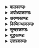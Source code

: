 <details>
<summary><b>बालकाण्डः</b></summary>
<ol>
<h3><b><a href="./1.md">पूर्णम्<a/></b></h3>
<li><a href="./1/1.md">नारदवाक्यम्</a></li>
<li><a href="./1/2.md">ब्रह्मागमनम्</a></li>
<li><a href="./1/3.md">काव्यसङ्क्षेपः</a></li>
<li><a href="./1/4.md">अनुक्रमणिका</a></li>
<li><a href="./1/5.md">अयोध्यावर्णनम्</a></li>
<li><a href="./1/6.md">राजवर्णनम्</a></li>
<li><a href="./1/7.md">अमात्यवर्णनम्</a></li>
<li><a href="./1/8.md">सुमन्त्रवाक्यम्</a></li>
<li><a href="./1/9.md">ऋष्यशृङ्गोपाख्यानम्</a></li>
<li><a href="./1/10.md">ऋष्यशृङ्गस्याङ्गदेशानयनप्रकारः</a></li>
<li><a href="./1/11.md">ऋष्यशृङ्गस्यायोध्याप्रवेशः</a></li>
<li><a href="./1/12.md">अश्वमेधसंभारः</a></li>
<li><a href="./1/13.md">यज्ञशालाप्रवेशः</a></li>
<li><a href="./1/14.md">अश्वमेधः</a></li>
<li><a href="./1/15.md">रावणवधोपायः</a></li>
<li><a href="./1/16.md">पायसोत्पत्तिः</a></li>
<li><a href="./1/17.md">ऋक्षवानरोत्पत्तिः</a></li>
<li><a href="./1/18.md">श्रीरामाद्यवतारः</a></li>
<li><a href="./1/19.md">विश्वामित्रवाक्यम्</a></li>
<li><a href="./1/20.md">दशरथवाक्यम्</a></li>
<li><a href="./1/21.md">वसिष्ठवाक्यम्</a></li>
<li><a href="./1/22.md">विद्याप्रदानम्</a></li>
<li><a href="./1/23.md">कामाश्रमवासः</a></li>
<li><a href="./1/24.md">ताटकावनप्रवेशः</a></li>
<li><a href="./1/25.md">ताटकावृत्तान्तः</a></li>
<li><a href="./1/26.md">ताटकावधः</a></li>
<li><a href="./1/27.md">अस्त्रग्रामप्रदानम्</a></li>
<li><a href="./1/28.md">अस्त्रसंहारग्रहणम्</a></li>
<li><a href="./1/29.md">सिद्धाश्रमः</a></li>
<li><a href="./1/30.md">यज्ञरक्षणम्</a></li>
<li><a href="./1/31.md">मिथिलाप्रस्थानम्</a></li>
<li><a href="./1/32.md">कुशनाभकन्योपाख्यानम्</a></li>
<li><a href="./1/33.md">ब्रह्मदत्तविवाहः</a></li>
<li><a href="./1/34.md">विश्वामित्रवंशवर्णनम्</a></li>
<li><a href="./1/35.md">उमागङ्गावृत्तान्तसंक्षेपः</a></li>
<li><a href="./1/36.md">उमामाहात्म्यम्</a></li>
<li><a href="./1/37.md">कुमारोत्पत्तिः</a></li>
<li><a href="./1/38.md">सगरपुत्रजन्म</a></li>
<li><a href="./1/39.md">पृथिवीविदारणम्</a></li>
<li><a href="./1/40.md">कपिलदर्शनम्</a></li>
<li><a href="./1/41.md">सगरयज्ञसमाप्तिः</a></li>
<li><a href="./1/42.md">भगीरथवरप्रदानम्</a></li>
<li><a href="./1/43.md">गङ्गावतरणम्</a></li>
<li><a href="./1/44.md">सागरोद्धारः</a></li>
<li><a href="./1/45.md">अमृतोत्पत्तिः</a></li>
<li><a href="./1/46.md">दितिगर्भभेदः</a></li>
<li><a href="./1/47.md">विशालागमनम्</a></li>
<li><a href="./1/48.md">शक्राहल्याशापः</a></li>
<li><a href="./1/49.md">अहल्याशापमोक्षः</a></li>
<li><a href="./1/50.md">जनकसमागमः</a></li>
<li><a href="./1/51.md">विश्वामित्रवृत्तम्</a></li>
<li><a href="./1/52.md">वसिष्ठातिथ्यम्</a></li>
<li><a href="./1/53.md">शबलानिष्क्रयः</a></li>
<li><a href="./1/54.md">पप्लवादिसृष्टिः</a></li>
<li><a href="./1/55.md">विश्वामित्रधनुर्वेदाधिगमः</a></li>
<li><a href="./1/56.md">ब्रह्मतेजोबलम्</a></li>
<li><a href="./1/57.md">त्रिशंकुयाजनप्रार्थना</a></li>
<li><a href="./1/58.md">त्रिशंकुशापः</a></li>
<li><a href="./1/59.md">वासिष्ठशापः</a></li>
<li><a href="./1/60.md">त्रिशंकुस्वर्गः</a></li>
<li><a href="./1/61.md">शुनःशेपविक्रयः</a></li>
<li><a href="./1/62.md">अम्बरीशयज्ञः</a></li>
<li><a href="./1/63.md">मेनकानिर्वासः</a></li>
<li><a href="./1/64.md">रम्भाशापः</a></li>
<li><a href="./1/65.md">ब्रह्मर्षित्वप्राप्तिः</a></li>
<li><a href="./1/66.md">धनुःप्रसङ्गः</a></li>
<li><a href="./1/67.md">धनुर्भङ्गः</a></li>
<li><a href="./1/68.md">दशरथाह्वानम्</a></li>
<li><a href="./1/69.md">दशरथजनकसमागमः</a></li>
<li><a href="./1/70.md">कन्यावरणम्</a></li>
<li><a href="./1/71.md">कन्यादानप्रतिश्रवः</a></li>
<li><a href="./1/72.md">गोदानमङ्गलम्</a></li>
<li><a href="./1/73.md">दशरथपुत्रोद्वाहः</a></li>
<li><a href="./1/74.md">जामदग्न्याभियोगः</a></li>
<li><a href="./1/75.md">वैष्णवधनुःप्रशंसा</a></li>
<li><a href="./1/76.md">जामदग्न्यप्रतिष्टम्भः</a></li>
<li><a href="./1/77.md">अयोध्याप्रवेशः</a></li>
</ol>
</details>
<details>
<summary><b>अयोध्याकाण्डः</b></summary>
<ol>
<h3><b><a href="./2.md">पूर्णम्<a/></b></h3>
<li><a href="./2/1.md">रामाभिषेकव्यवसायः</a></li>
<li><a href="./2/2.md">परिषदनुमोदनम्</a></li>
<li><a href="./2/3.md">पुत्रानुशासनम्</a></li>
<li><a href="./2/4.md">मात्राशीः परिग्रहः</a></li>
<li><a href="./2/5.md">व्रतचर्याविधानम्</a></li>
<li><a href="./2/6.md">पौरोत्सेकः</a></li>
<li><a href="./2/7.md">मन्थरापरिदेवनम्</a></li>
<li><a href="./2/8.md">मन्थरोपजापः</a></li>
<li><a href="./2/9.md">रामप्रवासनोपायचिन्ता</a></li>
<li><a href="./2/10.md">कैकेय्यनुनयः</a></li>
<li><a href="./2/11.md">वरद्वयनिर्बन्धः</a></li>
<li><a href="./2/12.md">कैकेयीनिवर्तनप्रयासः</a></li>
<li><a href="./2/13.md">दशरथविलापः</a></li>
<li><a href="./2/14.md">कैकेय्युपालम्भः</a></li>
<li><a href="./2/15.md">सुमन्त्रप्रेषणम्</a></li>
<li><a href="./2/16.md">रामप्रस्थानम्</a></li>
<li><a href="./2/17.md">रामागमनम्</a></li>
<li><a href="./2/18.md">वनवासनिर्देशः</a></li>
<li><a href="./2/19.md">रामप्रतिज्ञा</a></li>
<li><a href="./2/20.md">कौसल्याक्रन्दः</a></li>
<li><a href="./2/21.md">कौसल्यालक्ष्मणप्रतिबोधनम्</a></li>
<li><a href="./2/22.md">दैवप्राबल्यम्</a></li>
<li><a href="./2/23.md">लक्ष्मणक्रोधः</a></li>
<li><a href="./2/24.md">कौसल्यार्तिसमाश्वासनम्</a></li>
<li><a href="./2/25.md">मातृस्वस्त्ययनम्</a></li>
<li><a href="./2/26.md">सीताप्रत्यवस्थापनम्</a></li>
<li><a href="./2/27.md">पतिव्रताध्यवसायः</a></li>
<li><a href="./2/28.md">वनदुःखप्रतिबोधनम्</a></li>
<li><a href="./2/29.md">वनानुगमनयाच्ञानिर्बन्धः</a></li>
<li><a href="./2/30.md">वनगमनाभ्युपपत्तिः</a></li>
<li><a href="./2/31.md">लक्ष्मणवनानुगमनाभ्यनुज्ञा</a></li>
<li><a href="./2/32.md">वित्तविश्राणनम्</a></li>
<li><a href="./2/33.md">पौरवाक्यम्</a></li>
<li><a href="./2/34.md">दशरथसमाश्वासनम्</a></li>
<li><a href="./2/35.md">सुमन्त्रगर्हणम्</a></li>
<li><a href="./2/36.md">सिद्धार्थप्रतिबोधनम्</a></li>
<li><a href="./2/37.md">चीरपरिग्रहनिमित्तवसिष्ठक्रोधः</a></li>
<li><a href="./2/38.md">जनाक्रोशः</a></li>
<li><a href="./2/39.md">वनगमनापृच्छा</a></li>
<li><a href="./2/40.md">पौरद्यनुव्रज्या</a></li>
<li><a href="./2/41.md">नगरसंक्षोभः</a></li>
<li><a href="./2/42.md">दशरथाक्रन्दः</a></li>
<li><a href="./2/43.md">कौसल्यापरिदेवितम्</a></li>
<li><a href="./2/44.md">सुमित्राश्वासनम्</a></li>
<li><a href="./2/45.md">पौरयाचनम्</a></li>
<li><a href="./2/46.md">पौरमोहनम्</a></li>
<li><a href="./2/47.md">पौरनिवृत्तिः</a></li>
<li><a href="./2/48.md">पौराङ्गनाविलापः</a></li>
<li><a href="./2/49.md">जानपदाक्रोशः</a></li>
<li><a href="./2/50.md">गुहसङ्गतम्</a></li>
<li><a href="./2/51.md">गुहलक्ष्मणजागरणम्</a></li>
<li><a href="./2/52.md">गङ्गातरणम्</a></li>
<li><a href="./2/53.md">रामसंक्षोभः</a></li>
<li><a href="./2/54.md">भरद्वाजाश्रमाभिगमनम्</a></li>
<li><a href="./2/55.md">यमुनातरणम्</a></li>
<li><a href="./2/56.md">चित्रकूटनिवासः</a></li>
<li><a href="./2/57.md">सुमन्त्रोपावर्तनम्</a></li>
<li><a href="./2/58.md">रामसंदेशाख्यानम्</a></li>
<li><a href="./2/59.md">दशरथविलापः</a></li>
<li><a href="./2/60.md">कौसल्यासमाश्वसनम्</a></li>
<li><a href="./2/61.md">कौसल्योपालम्भः</a></li>
<li><a href="./2/62.md">कौसल्याप्रसादनम्</a></li>
<li><a href="./2/63.md">ऋषिकुमारवधाख्यानम्</a></li>
<li><a href="./2/64.md">दशरथदिष्टान्तः</a></li>
<li><a href="./2/65.md">अन्तःपुराक्रन्दः</a></li>
<li><a href="./2/66.md">तैलद्रोण्यधिशयनम्</a></li>
<li><a href="./2/67.md">अराजकदुरवस्थावर्णनम्</a></li>
<li><a href="./2/68.md">दूतप्रेषणम्</a></li>
<li><a href="./2/69.md">भरतदुःस्वप्नः</a></li>
<li><a href="./2/70.md">भरतप्रस्थानम्</a></li>
<li><a href="./2/71.md">अयोध्यागमनम्</a></li>
<li><a href="./2/72.md">भरतसन्तापः</a></li>
<li><a href="./2/73.md">कैकेयीविगर्हणम्</a></li>
<li><a href="./2/74.md">कैकेय्याक्रोशः</a></li>
<li><a href="./2/75.md">भरतशपथः</a></li>
<li><a href="./2/76.md">दशरथौर्ध्वदैहिकम्</a></li>
<li><a href="./2/77.md">भरतशत्रुघ्नविलापः</a></li>
<li><a href="./2/78.md">कुब्जाविक्षेपः</a></li>
<li><a href="./2/79.md">सचिवप्रार्थनाप्रतिषेधः</a></li>
<li><a href="./2/80.md">मार्गसंस्कारः</a></li>
<li><a href="./2/81.md">सभास्थानम्</a></li>
<li><a href="./2/82.md">सेनाप्रस्थापनम्</a></li>
<li><a href="./2/83.md">भरतवनप्रस्थानम्</a></li>
<li><a href="./2/84.md">गुहागमनम्</a></li>
<li><a href="./2/85.md">गुहसमागमः</a></li>
<li><a href="./2/86.md">गुहवाक्यम्</a></li>
<li><a href="./2/87.md">रामशयनादिप्रश्नः</a></li>
<li><a href="./2/88.md">शय्यानुवीक्षणम्</a></li>
<li><a href="./2/89.md">गङ्गातरणम्</a></li>
<li><a href="./2/90.md">भरद्वाजाश्रमनिवासः</a></li>
<li><a href="./2/91.md">भरद्वाजातिथ्यम्</a></li>
<li><a href="./2/92.md">भरद्वाजामन्त्रणम्</a></li>
<li><a href="./2/93.md">चित्रकूटवनप्रेक्षणम्</a></li>
<li><a href="./2/94.md">चित्रकूटवर्णनम्</a></li>
<li><a href="./2/95.md">मन्दाकिनीवर्णनम्</a></li>
<li><a href="./2/96.md">लक्ष्मणक्रोधः</a></li>
<li><a href="./2/97.md">भरतगुणप्रशंसा</a></li>
<li><a href="./2/98.md">रामान्वेषणम्</a></li>
<li><a href="./2/99.md">रामसमागमः</a></li>
<li><a href="./2/100.md">कच्चित्सर्गः</a></li>
<li><a href="./2/101.md">पितृदिष्टान्तश्रवणम्</a></li>
<li><a href="./2/102.md">निवापदानम्</a></li>
<li><a href="./2/103.md">मातृदर्शनम्</a></li>
<li><a href="./2/104.md">रामभरतसंवादः</a></li>
<li><a href="./2/105.md">रामवाक्यम्</a></li>
<li><a href="./2/106.md">भरतवचनम्</a></li>
<li><a href="./2/107.md">रामप्रतिवचनम्</a></li>
<li><a href="./2/108.md">जाबालिवाक्यम्</a></li>
<li><a href="./2/109.md">सत्यप्रशंसा</a></li>
<li><a href="./2/110.md">इक्ष्वाकुवंशकीर्तनम्</a></li>
<li><a href="./2/111.md">भरतानुशासनम्</a></li>
<li><a href="./2/112.md">पादुकाप्रदानम्</a></li>
<li><a href="./2/113.md">पादुकाग्रहणम्</a></li>
<li><a href="./2/114.md">अयोध्याप्रवेशः</a></li>
<li><a href="./2/115.md">नन्दिग्रामनिवासः</a></li>
<li><a href="./2/116.md">खरविप्रकरणकथनम्</a></li>
<li><a href="./2/117.md">सीतापातिव्रत्यप्रशंसा</a></li>
<li><a href="./2/118.md">दिव्यालङ्कारग्रहणम्</a></li>
<li><a href="./2/119.md">दण्डकारण्यप्रवेशः</a></li>
</ol>
</details>
<details>
<summary><b>अरण्यकाण्डः</b></summary>
<ol>
<h3><b><a href="./3.md">पूर्णम्<a/></b></h3>
<li><a href="./3/1.md">महर्षिसङ्गः</a></li>
<li><a href="./3/2.md">विराधसंरोधः</a></li>
<li><a href="./3/3.md">विराधप्रहारः</a></li>
<li><a href="./3/4.md">विराधनिखननम्</a></li>
<li><a href="./3/5.md">शरभङ्गब्रह्मलोकप्रस्थानम्</a></li>
<li><a href="./3/6.md">रक्षोवधप्रतिज्ञानम्</a></li>
<li><a href="./3/7.md">सुतीक्ष्णाश्रमः</a></li>
<li><a href="./3/8.md">सुतीक्ष्णाभ्यनुज्ञा</a></li>
<li><a href="./3/9.md">सीताधर्मावेदनम्</a></li>
<li><a href="./3/10.md">रक्षोवधसमर्थनम्</a></li>
<li><a href="./3/11.md">अगस्त्याश्रमः</a></li>
<li><a href="./3/12.md">अगस्त्यदर्शनम्</a></li>
<li><a href="./3/13.md">पञ्चवटीगमनम्</a></li>
<li><a href="./3/14.md">जटायुस्सङ्गमः</a></li>
<li><a href="./3/15.md">पञ्चवटीपर्णशाला</a></li>
<li><a href="./3/16.md">हेमन्तवर्णनम्</a></li>
<li><a href="./3/17.md">शूर्पनखाभावाविष्करणम्</a></li>
<li><a href="./3/18.md">शूर्पनखाविरूपणम्</a></li>
<li><a href="./3/19.md">खरक्रोधः</a></li>
<li><a href="./3/20.md">चतुर्दशरक्षोवधः</a></li>
<li><a href="./3/21.md">खरसन्धुक्षणम्</a></li>
<li><a href="./3/22.md">खरसन्नाहः</a></li>
<li><a href="./3/23.md">उत्पातदर्शनम्</a></li>
<li><a href="./3/24.md">रामखरबलसन्निकर्षः</a></li>
<li><a href="./3/25.md">खरसैन्यावमर्दः</a></li>
<li><a href="./3/26.md">दूषणादिवधः</a></li>
<li><a href="./3/27.md">त्रिशिरोवधः</a></li>
<li><a href="./3/28.md">खररामसंप्रहारः</a></li>
<li><a href="./3/29.md">खरगदाभेदनम्</a></li>
<li><a href="./3/30.md">खरसंहारः</a></li>
<li><a href="./3/31.md">रावणखरवृत्तोपलम्भः</a></li>
<li><a href="./3/32.md">शूर्पनखोद्यमः</a></li>
<li><a href="./3/33.md">रावणनिन्दा</a></li>
<li><a href="./3/34.md">सीताहरणोपदेशः</a></li>
<li><a href="./3/35.md">मारिचाश्रमपुनर्गमनम्</a></li>
<li><a href="./3/36.md">सहायैषणा</a></li>
<li><a href="./3/37.md">अप्रियपथ्यवचनम्</a></li>
<li><a href="./3/38.md">रामास्त्रमहिमा</a></li>
<li><a href="./3/39.md">साहाय्यकानभ्युपगमः</a></li>
<li><a href="./3/40.md">मायामृगरूपपरिग्रहनिर्बन्धः</a></li>
<li><a href="./3/41.md">रावणनिन्दा</a></li>
<li><a href="./3/42.md">स्वर्णमृगप्रेक्षणम्</a></li>
<li><a href="./3/43.md">लक्ष्मणशङ्काप्रतिसमाधानम्</a></li>
<li><a href="./3/44.md">मारीचवञ्चना</a></li>
<li><a href="./3/45.md">सीतापारुष्यम्</a></li>
<li><a href="./3/46.md">रावणभिक्षुसत्कारः</a></li>
<li><a href="./3/47.md">रावणाधिक्षेपः</a></li>
<li><a href="./3/48.md">रवणविकत्थनम्</a></li>
<li><a href="./3/49.md">सीतापहरणम्</a></li>
<li><a href="./3/50.md">जटायुरभियोगः</a></li>
<li><a href="./3/51.md">जटायुरावणयुद्धम्</a></li>
<li><a href="./3/52.md">सीताविक्रोशः</a></li>
<li><a href="./3/53.md">रावणभर्त्सनम्</a></li>
<li><a href="./3/54.md">लङ्काप्रापणम्</a></li>
<li><a href="./3/55.md">सीताविलोभनोद्यमः</a></li>
<li><a href="./3/56.md">वत्सरावधिकरणम्</a></li>
<li><a href="./3/57.md">रामप्रत्यागमनम्</a></li>
<li><a href="./3/58.md">अनिमित्तदर्शनम्</a></li>
<li><a href="./3/59.md">लक्ष्मणागमनविगर्हणम्</a></li>
<li><a href="./3/60.md">रामोन्मादः</a></li>
<li><a href="./3/61.md">सीतान्वेषणम्</a></li>
<li><a href="./3/62.md">राघवविलापः</a></li>
<li><a href="./3/63.md">दुःखानुचिन्तनम्</a></li>
<li><a href="./3/64.md">रामक्रोधः</a></li>
<li><a href="./3/65.md">क्रोधसंहारप्रार्थना</a></li>
<li><a href="./3/66.md">औचित्यप्रबोधनम्</a></li>
<li><a href="./3/67.md">गृध्रराजदर्शनम्</a></li>
<li><a href="./3/68.md">जटयुस्संस्कारः</a></li>
<li><a href="./3/69.md">कबन्धग्राहः</a></li>
<li><a href="./3/70.md">कबन्धबाहुच्छेदः</a></li>
<li><a href="./3/71.md">कबन्धशापाख्यानम्</a></li>
<li><a href="./3/72.md">सीताधिगमोपायः</a></li>
<li><a href="./3/73.md">ऋष्यमूकमार्गकथनम्</a></li>
<li><a href="./3/74.md">शबरीस्वर्गप्राप्तिः</a></li>
<li><a href="./3/75.md">पम्पादर्शनम्</a></li>
</ol>
</details>
<details>
<summary><b>किष्किन्धाकाण्डः</b></summary>
<ol>
<h3><b><a href="./4.md">पूर्णम्<a/></b></h3>
<li><a href="./4/1.md">रामविप्रलम्भावेशः</a></li>
<li><a href="./4/2.md">सुग्रीवमन्त्रः</a></li>
<li><a href="./4/3.md">हनुमत्प्रेषणम्</a></li>
<li><a href="./4/4.md">सुग्रीवसमीपगमनम्</a></li>
<li><a href="./4/5.md">सुग्रीवसख्यम्</a></li>
<li><a href="./4/6.md">भूषणप्रत्यभिज्ञानम्</a></li>
<li><a href="./4/7.md">रामसमाश्वासनम्</a></li>
<li><a href="./4/8.md">वालिवधप्रतिज्ञा</a></li>
<li><a href="./4/9.md">वैरवृत्तान्तानुक्रमः</a></li>
<li><a href="./4/10.md">राज्यनिर्वासकथनम्</a></li>
<li><a href="./4/11.md">वालिबलाविष्करणम्</a></li>
<li><a href="./4/12.md">सुग्रीवप्रत्ययदानम्</a></li>
<li><a href="./4/13.md">सप्तजनाश्रमप्रणामः</a></li>
<li><a href="./4/14.md">सुग्रीवगर्जनम्</a></li>
<li><a href="./4/15.md">ताराहितोक्तिः</a></li>
<li><a href="./4/16.md">वालिसंहारः</a></li>
<li><a href="./4/17.md">रामाधिक्षेपः</a></li>
<li><a href="./4/18.md">वालिवधसमर्थनम्</a></li>
<li><a href="./4/19.md">तारागमनम्</a></li>
<li><a href="./4/20.md">ताराविलापः</a></li>
<li><a href="./4/21.md">हनुमदाश्वासनम्</a></li>
<li><a href="./4/22.md">वाल्यनुशासनम्</a></li>
<li><a href="./4/23.md">अङ्गदाभिवादनम्</a></li>
<li><a href="./4/24.md">सुग्रीवताराश्वासनम्</a></li>
<li><a href="./4/25.md">वालिसंस्कारः</a></li>
<li><a href="./4/26.md">सुग्रीवाभिषेकः</a></li>
<li><a href="./4/27.md">माल्यवन्निवासः</a></li>
<li><a href="./4/28.md">प्रावृडुज्जृम्भणम्</a></li>
<li><a href="./4/29.md">हनुमत्प्रतिबोधनम्</a></li>
<li><a href="./4/30.md">शरद्वर्णनम्</a></li>
<li><a href="./4/31.md">लक्ष्मणक्रोधः</a></li>
<li><a href="./4/32.md">हनुमन्मन्त्रः</a></li>
<li><a href="./4/33.md">तारासान्त्ववचनम्</a></li>
<li><a href="./4/34.md">सुग्रीवतर्जनम्</a></li>
<li><a href="./4/35.md">तारासमाधानम्</a></li>
<li><a href="./4/36.md">सुग्रीवलक्ष्मणानुरोधः</a></li>
<li><a href="./4/37.md">कपिसेनासमानयनम्</a></li>
<li><a href="./4/38.md">रामसमीपगमनम्</a></li>
<li><a href="./4/39.md">सेनानिवेशः</a></li>
<li><a href="./4/40.md">प्राचीप्रेषणम्</a></li>
<li><a href="./4/41.md">दक्षिणाप्रेषणम्</a></li>
<li><a href="./4/42.md">प्रतीचीप्रेषणम्</a></li>
<li><a href="./4/43.md">उदीचीप्रेषणम्</a></li>
<li><a href="./4/44.md">हनुमत्संदेशः</a></li>
<li><a href="./4/45.md">वानरबलप्रतिष्ठा</a></li>
<li><a href="./4/46.md">भूमण्डलभ्रमणकथनम्</a></li>
<li><a href="./4/47.md">कपिसेनाप्रत्यागमनम्</a></li>
<li><a href="./4/48.md">कण्डूवनादिविचयः</a></li>
<li><a href="./4/49.md">रजतपर्वतविचयः</a></li>
<li><a href="./4/50.md">ऋक्षबिलप्रवेशः</a></li>
<li><a href="./4/51.md">स्वयम्प्रभातिथ्यम्</a></li>
<li><a href="./4/52.md">बिलप्रवेशकारणकथनम्</a></li>
<li><a href="./4/53.md">अङ्गदादिनिर्वेदः</a></li>
<li><a href="./4/54.md">हनूमद्भेदनम्</a></li>
<li><a href="./4/55.md">प्रायोपवेशः</a></li>
<li><a href="./4/56.md">संपातिप्रश्नः</a></li>
<li><a href="./4/57.md">जटायुर्दिष्टकथनम्</a></li>
<li><a href="./4/58.md">सीताप्रवृच्युपलम्भः</a></li>
<li><a href="./4/59.md">सुपार्श्ववचनानुवादः</a></li>
<li><a href="./4/60.md">संपातिपुरावृत्तवर्णनम्</a></li>
<li><a href="./4/61.md">सूर्यानुगमनाख्यानम्</a></li>
<li><a href="./4/62.md">निशाकरभविष्याख्यानम्</a></li>
<li><a href="./4/63.md">संपातिपक्षप्ररोहः</a></li>
<li><a href="./4/64.md">समुद्रलङ्घनमन्त्रणम्</a></li>
<li><a href="./4/65.md">बलेयत्ताविष्करणम्</a></li>
<li><a href="./4/66.md">हनुमद्बलसंधुक्षणम्</a></li>
<li><a href="./4/67.md">लङ्घनावष्टम्भः</a></li>
</ol>
</details>
<details>
<summary><b>सुन्दरकाण्डः</b></summary>
<ol>
<h3><b><a href="./5.md">पूर्णम्<a/></b></h3>
<li><a href="./5/1.md">सागरलङ्घनम्</a></li>
<li><a href="./5/2.md">निशागमप्रतीक्षा</a></li>
<li><a href="./5/3.md">लङ्काधिदेवताविजयः</a></li>
<li><a href="./5/4.md">लङ्कापुरीप्रवेशः</a></li>
<li><a href="./5/5.md">भवनविचयः</a></li>
<li><a href="./5/6.md">रावणगृहावेक्षणम्</a></li>
<li><a href="./5/7.md">पुष्पकदर्शनम्</a></li>
<li><a href="./5/8.md">पुष्पकानुवर्णनम्</a></li>
<li><a href="./5/9.md">संकुलान्तःपुरम्</a></li>
<li><a href="./5/10.md">मन्दोदरीदर्शनम्</a></li>
<li><a href="./5/11.md">पानभूमिविचयः</a></li>
<li><a href="./5/12.md">हनूमद्विषादः</a></li>
<li><a href="./5/13.md">हनूमन्निर्वेदः</a></li>
<li><a href="./5/14.md">अशोकवनिकाविचयः</a></li>
<li><a href="./5/15.md">सीतोपलम्भः</a></li>
<li><a href="./5/16.md">हनूमत्परीतापः</a></li>
<li><a href="./5/17.md">राक्षसीपरिवारः</a></li>
<li><a href="./5/18.md">रावणागमनम्</a></li>
<li><a href="./5/19.md">कृच्छ्रगतसीतोपमाः</a></li>
<li><a href="./5/20.md">प्रणयप्रार्थना</a></li>
<li><a href="./5/21.md">रावणतृणीकरणम्</a></li>
<li><a href="./5/22.md">मासद्वयावधिकरणम्</a></li>
<li><a href="./5/23.md">राक्षसीप्ररोचनम्</a></li>
<li><a href="./5/24.md">राक्षसीनिर्भर्त्सनम्</a></li>
<li><a href="./5/25.md">सीतानिर्वेदः</a></li>
<li><a href="./5/26.md">प्राणत्यागसंप्रधारणम्</a></li>
<li><a href="./5/27.md">त्रिजटास्वप्नः</a></li>
<li><a href="./5/28.md">उद्बन्धनव्यवसायः</a></li>
<li><a href="./5/29.md">शुभनिमित्तानि</a></li>
<li><a href="./5/30.md">हनुमत्कृत्याकृत्यविचिन्तनम्</a></li>
<li><a href="./5/31.md">रामवृत्तसंश्रवः</a></li>
<li><a href="./5/32.md">सीतवितर्कः</a></li>
<li><a href="./5/33.md">हनूमञ्जानकीसंवादोपक्रमः</a></li>
<li><a href="./5/34.md">रावणशङ्कानिवारणम्</a></li>
<li><a href="./5/35.md">विश्वासोत्पादनम्</a></li>
<li><a href="./5/36.md">अङ्गुलीयकप्रदानम्</a></li>
<li><a href="./5/37.md">सीताप्रत्यानयनानौचित्यम्</a></li>
<li><a href="./5/38.md">वायसवृत्तान्तकथनम्</a></li>
<li><a href="./5/39.md">हनूमत्सन्देशः</a></li>
<li><a href="./5/40.md">हनूमत्प्रेषणम्</a></li>
<li><a href="./5/41.md">प्रमदावनभञ्जनम्</a></li>
<li><a href="./5/42.md">किंकरनिषूदनम्</a></li>
<li><a href="./5/43.md">चैत्यप्रासाददाहः</a></li>
<li><a href="./5/44.md">जम्बुमालिवधः</a></li>
<li><a href="./5/45.md">अमात्यपुत्रवधः</a></li>
<li><a href="./5/46.md">सेनापतिपञ्चकवधः</a></li>
<li><a href="./5/47.md">अक्षकुमारवधः</a></li>
<li><a href="./5/48.md">इन्द्रजिदभियोगः</a></li>
<li><a href="./5/49.md">रावणप्रभावदर्शनम्</a></li>
<li><a href="./5/50.md">प्रहस्तप्रश्नः</a></li>
<li><a href="./5/51.md">हनुमदुपदेशः</a></li>
<li><a href="./5/52.md">दूतवधनिवारणम्</a></li>
<li><a href="./5/53.md">पावकशैत्यम्</a></li>
<li><a href="./5/54.md">लङ्कादाहः</a></li>
<li><a href="./5/55.md">हनूमद्विभ्रमः</a></li>
<li><a href="./5/56.md">प्रतिप्रयाणोत्पतनम्</a></li>
<li><a href="./5/57.md">हनूमत्प्रत्यागमनम्</a></li>
<li><a href="./5/58.md">हनूमद्वृत्तानुकथनम्</a></li>
<li><a href="./5/59.md">अनन्तरकार्यप्ररोचनम्</a></li>
<li><a href="./5/60.md">अङ्गदजाम्बवत्संवादः</a></li>
<li><a href="./5/61.md">मधुवनप्रवेशः</a></li>
<li><a href="./5/62.md">दधिमुखखिलीकारः</a></li>
<li><a href="./5/63.md">सुग्रीवहर्षः</a></li>
<li><a href="./5/64.md">हनूमदाद्यागमनम्</a></li>
<li><a href="./5/65.md">चूडामणिप्रदानम्</a></li>
<li><a href="./5/66.md">सीताभाषितप्रश्नः</a></li>
<li><a href="./5/67.md">सीताभाषितानुवचनम्</a></li>
<li><a href="./5/68.md">हनूमत्समाश्वासवचनानुवादः</a></li>
</ol>
</details>
<details>
<summary><b>युद्धकाण्डः</b></summary>
<ol>
<h3><b><a href="./6.md">पूर्णम्<a/></b></h3>
<li><a href="./6/1.md">हनूमत्प्रशंसनम्</a></li>
<li><a href="./6/2.md">रामप्रोत्साहनम्</a></li>
<li><a href="./6/3.md">लङ्कादुर्गादिकथनम्</a></li>
<li><a href="./6/4.md">रामाभिषेणनम्</a></li>
<li><a href="./6/5.md">रामविप्रलम्भः</a></li>
<li><a href="./6/6.md">रावणमन्त्रणम्</a></li>
<li><a href="./6/7.md">सचिवोक्तिः</a></li>
<li><a href="./6/8.md">प्रहस्तादिवचनम्</a></li>
<li><a href="./6/9.md">विभीषणसमालोचनम्</a></li>
<li><a href="./6/10.md">विभीषणपथ्योपदेशः</a></li>
<li><a href="./6/11.md">द्वितीयमन्त्राधिवेषः</a></li>
<li><a href="./6/12.md">कुम्भकर्णमतिः</a></li>
<li><a href="./6/13.md">महापार्श्ववचोऽभिनन्दनम्</a></li>
<li><a href="./6/14.md">प्रहस्तविभीषणविवादः</a></li>
<li><a href="./6/15.md">इन्द्रजिद्विभीषणविवादः</a></li>
<li><a href="./6/16.md">विभीषणाक्रोशः</a></li>
<li><a href="./6/17.md">विभीषणशरणागतिनिवेदनम्</a></li>
<li><a href="./6/18.md">विभीषणसंग्रहनिर्णयः</a></li>
<li><a href="./6/19.md">शरतल्पसंवेशः</a></li>
<li><a href="./6/20.md">सुग्रीवभेदनोपायः</a></li>
<li><a href="./6/21.md">समुद्रसंक्षोभः</a></li>
<li><a href="./6/22.md">सेतुबन्धः</a></li>
<li><a href="./6/23.md">लङ्काभिषेणनम्</a></li>
<li><a href="./6/24.md">रावणप्रतिज्ञा</a></li>
<li><a href="./6/25.md">शुकसारणप्रषेणादिकम्</a></li>
<li><a href="./6/26.md">कपिबलावेक्षणम्</a></li>
<li><a href="./6/27.md">हरादिवानरपराक्रमाख्यानम्</a></li>
<li><a href="./6/28.md">मैन्दादिपराक्रमाख्यानम्</a></li>
<li><a href="./6/29.md">शार्दूलादिचारप्रेषणम्</a></li>
<li><a href="./6/30.md">वानरबलसंख्यानम्</a></li>
<li><a href="./6/31.md">विद्युद्जिह्वमायाप्रयोगः</a></li>
<li><a href="./6/32.md">सीताविलापः</a></li>
<li><a href="./6/33.md">सरमासमाश्वासनम्</a></li>
<li><a href="./6/34.md">रावणनिश्चयकथनम्</a></li>
<li><a href="./6/35.md">माल्यवदुपदेशः</a></li>
<li><a href="./6/36.md">पुरद्वाररक्षा</a></li>
<li><a href="./6/37.md">रामगुल्मविभागः</a></li>
<li><a href="./6/38.md">सुवेलारोहणम्</a></li>
<li><a href="./6/39.md">लङ्कादर्शनम्</a></li>
<li><a href="./6/40.md">रावणसुग्रीवनियुद्धम्</a></li>
<li><a href="./6/41.md">अङ्गददूत्यम्</a></li>
<li><a href="./6/42.md">युद्धारम्भः</a></li>
<li><a href="./6/43.md">द्वन्द्वयुद्धम्</a></li>
<li><a href="./6/44.md">निशायुद्धम्</a></li>
<li><a href="./6/45.md">नागपाशबन्धः</a></li>
<li><a href="./6/46.md">सुग्रीवाद्यनुशोकः</a></li>
<li><a href="./6/47.md">नागबद्धरामलक्ष्मणप्रदर्शनम्</a></li>
<li><a href="./6/48.md">सीताश्वासनम्</a></li>
<li><a href="./6/49.md">रामनिर्वेदः</a></li>
<li><a href="./6/50.md">नागपाशविमोक्षणम्</a></li>
<li><a href="./6/51.md">धूम्राक्षाभिषेणनम्</a></li>
<li><a href="./6/52.md">धूम्राक्षवधः</a></li>
<li><a href="./6/53.md">वज्रदंष्ट्रयुद्धम्</a></li>
<li><a href="./6/54.md">वज्रदंष्ट्रवधः</a></li>
<li><a href="./6/55.md">अकम्पनयुद्धम्</a></li>
<li><a href="./6/56.md">अकम्पनवधः</a></li>
<li><a href="./6/57.md">प्रहस्तयुद्धम्</a></li>
<li><a href="./6/58.md">प्रहस्तवधः</a></li>
<li><a href="./6/59.md">रावणाभिषेणनम्</a></li>
<li><a href="./6/60.md">कुम्भकर्णप्रबोधः</a></li>
<li><a href="./6/61.md">कुम्भकर्णवृत्तकथनम्</a></li>
<li><a href="./6/62.md">रावणाभ्यर्थना</a></li>
<li><a href="./6/63.md">कुम्भकर्णानुशोकः</a></li>
<li><a href="./6/64.md">सीताप्रलोभनोपायः</a></li>
<li><a href="./6/65.md">कुम्भकर्णाभिषेणनम्</a></li>
<li><a href="./6/66.md">वानरपर्यवस्थापनम्</a></li>
<li><a href="./6/67.md">कुम्भकर्णवधः</a></li>
<li><a href="./6/68.md">रावणानुशोकः</a></li>
<li><a href="./6/69.md">नरान्तकवधः</a></li>
<li><a href="./6/70.md">देवान्तकादिवधः</a></li>
<li><a href="./6/71.md">अतिकायवधः</a></li>
<li><a href="./6/72.md">रावणमन्युशल्याविष्कारः</a></li>
<li><a href="./6/73.md">इन्द्रजिन्मायायुद्धम्</a></li>
<li><a href="./6/74.md">ओषधिपर्वतानयनम्</a></li>
<li><a href="./6/75.md">लङ्कादाहः</a></li>
<li><a href="./6/76.md">कम्पनादिवधः</a></li>
<li><a href="./6/77.md">निकुम्भवधः</a></li>
<li><a href="./6/78.md">मकराक्षाभिषेणनम्</a></li>
<li><a href="./6/79.md">मकराक्षवधः</a></li>
<li><a href="./6/80.md">तिरोहितरावणियुद्धम्</a></li>
<li><a href="./6/81.md">मायासीतावधः</a></li>
<li><a href="./6/82.md">हनूमदादिनिर्वेदः</a></li>
<li><a href="./6/83.md">रामाश्वासनम्</a></li>
<li><a href="./6/84.md">इन्द्रजिन्मायाविवरणम्</a></li>
<li><a href="./6/85.md">निकुम्भिलाभियानम्</a></li>
<li><a href="./6/86.md">रावणिबलकदनम्</a></li>
<li><a href="./6/87.md">विभीषणरावणिपरस्परनिन्दा</a></li>
<li><a href="./6/88.md">सौमित्रिरावणियुद्धम्</a></li>
<li><a href="./6/89.md">सौमित्रिसंधुक्षणम्</a></li>
<li><a href="./6/90.md">सौमित्रिरावणियुद्धम्</a></li>
<li><a href="./6/91.md">रावणिवधः</a></li>
<li><a href="./6/92.md">रावणिशस्त्रहतचिकित्सा</a></li>
<li><a href="./6/93.md">सीताहननोद्यमनिवृत्तिः</a></li>
<li><a href="./6/94.md">गन्धर्वास्त्रमोहनम्</a></li>
<li><a href="./6/95.md">राक्षसीविलापः</a></li>
<li><a href="./6/96.md">रावणाभिषेणनम्</a></li>
<li><a href="./6/97.md">विरूपाक्षवधः</a></li>
<li><a href="./6/98.md">महोदरवधः</a></li>
<li><a href="./6/99.md">महापार्श्ववधः</a></li>
<li><a href="./6/100.md">रामरावणास्त्रपरम्परा</a></li>
<li><a href="./6/101.md">लक्ष्मणशक्तिक्षेपः</a></li>
<li><a href="./6/102.md">लक्ष्मणसंजीवनम्</a></li>
<li><a href="./6/103.md">ऐन्द्ररथकेतुपातनम्</a></li>
<li><a href="./6/104.md">रावणशूलभङ्गः</a></li>
<li><a href="./6/105.md">दशग्रीवविघूर्णनम्</a></li>
<li><a href="./6/106.md">सारथिविज्ञेयम्</a></li>
<li><a href="./6/107.md">आदित्यहृदयम्</a></li>
<li><a href="./6/108.md">शुभाशुभनिमित्तदर्शनम्</a></li>
<li><a href="./6/109.md">रावणध्वजोन्मथनम्</a></li>
<li><a href="./6/110.md">रावणैकशतशिरश्छेदनम्</a></li>
<li><a href="./6/111.md">पौलस्त्यवधः</a></li>
<li><a href="./6/112.md">विभीषणविलापः</a></li>
<li><a href="./6/113.md">रावाणान्तःपुरपरिदेवनम्</a></li>
<li><a href="./6/114.md">मन्दोदरीविलापः</a></li>
<li><a href="./6/115.md">विभीषणाभिषेकः</a></li>
<li><a href="./6/116.md">मैथिलीप्रियनिवेदनम्</a></li>
<li><a href="./6/117.md">सीताभर्तृमुखोदीक्षणम्</a></li>
<li><a href="./6/118.md">सीताप्रत्यादेशः</a></li>
<li><a href="./6/119.md">हुताशनप्रवेशः</a></li>
<li><a href="./6/120.md">ब्रह्मकृतरामस्तवः</a></li>
<li><a href="./6/121.md">सीताप्रतिग्रहः</a></li>
<li><a href="./6/122.md">दशरथप्रतिसमादेशः</a></li>
<li><a href="./6/123.md">इन्द्रवरदानम्</a></li>
<li><a href="./6/124.md">पुष्पकोपस्थापनम्</a></li>
<li><a href="./6/125.md">पुष्पकोत्पतनम्</a></li>
<li><a href="./6/126.md">प्रत्यवृत्तिपथवर्णनम्</a></li>
<li><a href="./6/127.md">भरद्वाजामन्त्रणम्</a></li>
<li><a href="./6/128.md">भरतप्रियाख्यानम्</a></li>
<li><a href="./6/129.md">हनूमद्भरतसंभाषणम्</a></li>
<li><a href="./6/130.md">भरतसमागमः</a></li>
<li><a href="./6/131.md">श्रीरामपट्टाभिषेकः</a></li>
</ol>
</details>
<details>
<summary><b>उत्तरकाण्डः</b></summary>
<ol>
<h3><b><a href="./7.md">पूर्णम्<a/></b></h3>
<li><a href="./7/1.md">रामप्रश्नः</a></li>
<li><a href="./7/2.md">पौलस्योत्पत्तिः</a></li>
<li><a href="./7/3.md">वैश्रवणलोकपालपदलङ्कादिप्राप्तिः</a></li>
<li><a href="./7/4.md">रावणादिपूर्वतनराक्षसोत्पत्तिकथनम्</a></li>
<li><a href="./7/5.md">माल्यवदाद्यपत्योत्पत्तिः</a></li>
<li><a href="./7/6.md">विष्णुमाल्यवदादियुद्धम्</a></li>
<li><a href="./7/7.md">मालिवधः</a></li>
<li><a href="./7/8.md">सुमाल्यादिनिग्रहः</a></li>
<li><a href="./7/9.md">रावणाद्युत्पत्तिः</a></li>
<li><a href="./7/10.md">रावणादिवरदानम्</a></li>
<li><a href="./7/11.md">रावणलङ्काप्राप्तिः</a></li>
<li><a href="./7/12.md">रावणादिविवाहः</a></li>
<li><a href="./7/13.md">धनददूतहननम्</a></li>
<li><a href="./7/14.md">यक्षरक्षोयुद्धम्</a></li>
<li><a href="./7/15.md">पुष्पकहरणम्</a></li>
<li><a href="./7/16.md">रावणनामप्राप्तिः</a></li>
<li><a href="./7/17.md">वेदवतीशापः</a></li>
<li><a href="./7/18.md">मरुत्तविजयः</a></li>
<li><a href="./7/19.md">अनरण्यशापः</a></li>
<li><a href="./7/20.md">रावणसंधुक्षणम्</a></li>
<li><a href="./7/21.md">यमरावणयुद्धम्</a></li>
<li><a href="./7/22.md">यमजयः</a></li>
<li><a href="./7/23.md">वरुणजयः
बलिदर्शनम्
सूर्यजयघोषणा
रावणमान्धातृयुद्धम्
रावणमन्त्रेश्वरदानम्
कपिलदर्शनम्</a></li>
<li><a href="./7/24.md">खरशूर्पनखादण्डकानिवासादेशः</a></li>
<li><a href="./7/25.md">मधुवधवारणम्</a></li>
<li><a href="./7/26.md">नलकूबरशापः</a></li>
<li><a href="./7/27.md">सुमालिवधः</a></li>
<li><a href="./7/28.md">जयन्तापवाहनम्</a></li>
<li><a href="./7/29.md">वासवग्रहणम्</a></li>
<li><a href="./7/30.md">इन्द्रपराजयकारणकथनम्</a></li>
<li><a href="./7/31.md">रावणनर्मदावगाहः</a></li>
<li><a href="./7/32.md">रावणग्रहणम्</a></li>
<li><a href="./7/33.md">रावणविमोक्षः</a></li>
<li><a href="./7/34.md">वालिरावणसख्यम्</a></li>
<li><a href="./7/35.md">हनूमदुत्पत्तिः</a></li>
<li><a href="./7/36.md">हनूमद्वरप्राप्त्यादि</a></li>
<li><a href="./7/37.md">पौरोपस्थानम्
वालिसुग्रीवोत्पत्तिः
नारायणहतगतिकथनम्
रामावतारकथनम्
सीतारामकथाश्रवणफलम्
श्वेतद्वीपवासप्राप्त्युपायकथनम्</a></li>
<li><a href="./7/38.md">जनकादिप्रतिप्रयाणम्</a></li>
<li><a href="./7/39.md">वानरप्रीणनम्</a></li>
<li><a href="./7/40.md">हनूमत्प्रार्थना</a></li>
<li><a href="./7/41.md">पुष्पकपुनरभ्यनुज्ञा</a></li>
<li><a href="./7/42.md">रामसीताविहारः</a></li>
<li><a href="./7/43.md">भद्रवाक्यश्रवणम्</a></li>
<li><a href="./7/44.md">लक्ष्मणाद्यानयनम्</a></li>
<li><a href="./7/45.md">सीतासमुत्सर्गादेशः</a></li>
<li><a href="./7/46.md">सीतागङ्गातीरनयनम्</a></li>
<li><a href="./7/47.md">रामशासनकथनम्</a></li>
<li><a href="./7/48.md">सीतापरित्यागः</a></li>
<li><a href="./7/49.md">वाल्मीक्याश्रमप्रवेशः</a></li>
<li><a href="./7/50.md">सुमन्त्ररहस्यकथनम्</a></li>
<li><a href="./7/51.md">दुर्वासोवाक्यकथनम्</a></li>
<li><a href="./7/52.md">रामसमाधानम्</a></li>
<li><a href="./7/53.md">नृगशापकथनम्</a></li>
<li><a href="./7/54.md">नृगश्वभ्रप्रवेशः</a></li>
<li><a href="./7/55.md">निमिवसिष्ठशापः</a></li>
<li><a href="./7/56.md">मैत्रावरुणित्वप्राप्तिः</a></li>
<li><a href="./7/57.md">निमिनिमीषीकरणम्</a></li>
<li><a href="./7/58.md">ययातिशापः</a></li>
<li><a href="./7/59.md">पूरुराज्याभिषेकः
सारमेयावस्थानम्
सर्वार्थसिद्धकौलपत्यदानम्
गृध्रोलूकविवादः</a></li>
<li><a href="./7/60.md">भार्गवच्यवनाध्यागमनम्</a></li>
<li><a href="./7/61.md">लवणत्राणप्रार्थना</a></li>
<li><a href="./7/62.md">शत्रुघ्नप्रार्थना</a></li>
<li><a href="./7/63.md">लवणवधोपायकथनम्</a></li>
<li><a href="./7/64.md">शत्रुघ्नप्रस्थानम्</a></li>
<li><a href="./7/65.md">सौदासकथा</a></li>
<li><a href="./7/66.md">कुशलवजननम्</a></li>
<li><a href="./7/67.md">मान्धातृवधः</a></li>
<li><a href="./7/68.md">लवणशत्रुघ्नविवादः</a></li>
<li><a href="./7/69.md">लवणवधः</a></li>
<li><a href="./7/70.md">मधुपुरीनिवेशः</a></li>
<li><a href="./7/71.md">शत्रुघ्नप्रशंसा</a></li>
<li><a href="./7/72.md">शत्रुघ्नरामसमागमः</a></li>
<li><a href="./7/73.md">ब्राह्मणपरिदेवनम्</a></li>
<li><a href="./7/74.md">नारदवचनम्</a></li>
<li><a href="./7/75.md">शम्बूकविचयः</a></li>
<li><a href="./7/76.md">शम्बूकवधः</a></li>
<li><a href="./7/77.md">स्वर्गिप्रश्नः</a></li>
<li><a href="./7/78.md">आभरणागमः</a></li>
<li><a href="./7/79.md">दण्डराज्यनिवेशः</a></li>
<li><a href="./7/80.md">अरजासङ्गमः</a></li>
<li><a href="./7/81.md">दण्डशापः</a></li>
<li><a href="./7/82.md">रामनिवर्तनम्</a></li>
<li><a href="./7/83.md">राजसूयाजिहीर्षा</a></li>
<li><a href="./7/84.md">वृत्रतपोवर्णनम्</a></li>
<li><a href="./7/85.md">वृत्रवधः</a></li>
<li><a href="./7/86.md">ब्रह्महत्यातरणम्</a></li>
<li><a href="./7/87.md">इलस्त्रीत्वप्राप्तिः</a></li>
<li><a href="./7/88.md">बुधसमागमः</a></li>
<li><a href="./7/89.md">पुरूरवोजननम्</a></li>
<li><a href="./7/90.md">इलापुरुषत्वप्राप्तिः</a></li>
<li><a href="./7/91.md">यज्ञसंविधानम्</a></li>
<li><a href="./7/92.md">हयचर्या</a></li>
<li><a href="./7/93.md">वाल्मीकिसंदेशः</a></li>
<li><a href="./7/94.md">रामायणगानम्</a></li>
<li><a href="./7/95.md">वाल्मीकिदूतप्रेषणम्</a></li>
<li><a href="./7/96.md">वाल्मीकिप्रत्ययदानम्</a></li>
<li><a href="./7/97.md">सीतारसातलप्रवेशः</a></li>
<li><a href="./7/98.md">रामकोपोपशमः</a></li>
<li><a href="./7/99.md">कौसल्यादिकालधर्मः</a></li>
<li><a href="./7/100.md">गन्धर्वविषयविजययात्रा</a></li>
<li><a href="./7/101.md">तक्षपुष्कलनिवेशः</a></li>
<li><a href="./7/102.md">अङ्गदचन्द्रकेतुनिवेशः</a></li>
<li><a href="./7/103.md">कालागमनम्</a></li>
<li><a href="./7/104.md">पितामहवाक्यकथनम्</a></li>
<li><a href="./7/105.md">दुर्वासोऽभिगमः</a></li>
<li><a href="./7/106.md">लक्ष्मणपरित्यागः</a></li>
<li><a href="./7/107.md">कुशलवाभिषेकः</a></li>
<li><a href="./7/108.md">विभीषणाद्यादेशः</a></li>
<li><a href="./7/109.md">श्रीराममहाप्रस्थानम्</a></li>
<li><a href="./7/110.md">सहानुगश्रीरामस्वर्गारोहः</a></li>
<li><a href="./7/111.md">श्रीमद्रामायणफलश्रुतिः</a></li>
</ol>
</details>
